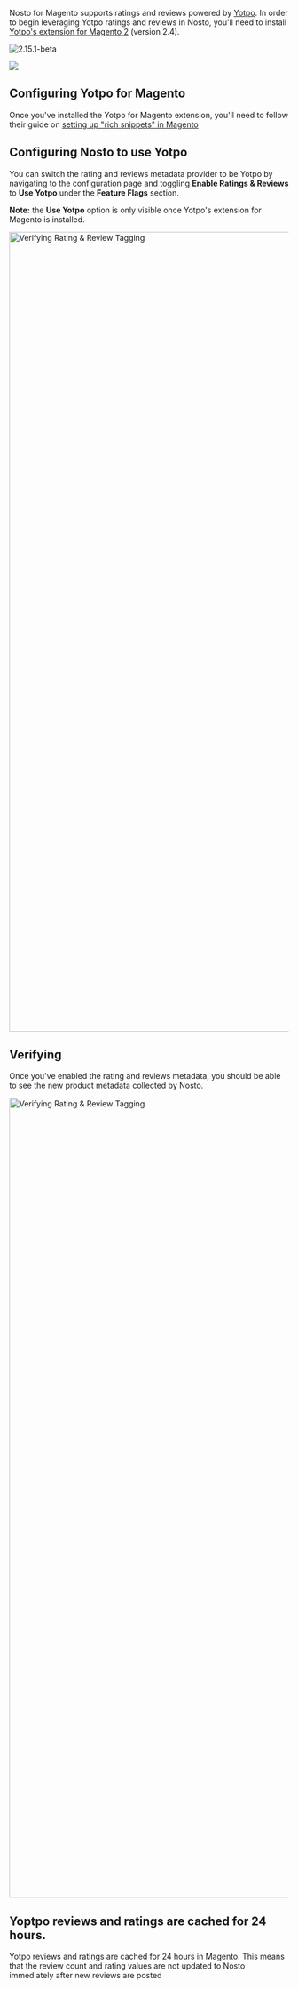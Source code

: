 Nosto for Magento supports ratings and reviews powered by [Yotpo](https://marketplace.magento.com/yotpo-module-yotpo.html). In order to begin leveraging Yotpo ratings and reviews in Nosto, you'll need to install [Yotpo's extension for Magento 2](https://github.com/YotpoLtd/magento2-plugin) (version 2.4).

![2.15.1-beta](https://img.shields.io/badge/nosto-2.15.1-red.svg)

![](https://www.yotpo.com/wp-content/uploads/2017/01/nosto_Integration_logos.png)

## Configuring Yotpo for Magento

Once you've installed the Yotpo for Magento extension, you'll need to follow their guide on [setting up "rich snippets" in Magento](https://support.yotpo.com/en/article/magento-2-installing-yotpo)

## Configuring Nosto to use Yotpo

You can switch the rating and reviews metadata provider to be Yotpo by navigating to the configuration page and toggling **Enable Ratings & Reviews** to **Use Yotpo** under the **Feature Flags** section.

**Note:** the **Use Yotpo** option is only visible once Yotpo's extension for Magento is installed.

<img width="1440" alt="Verifying Rating & Review Tagging" src="https://user-images.githubusercontent.com/44775916/48712439-6ef84480-ec16-11e8-90c5-4a9730d1a504.png">

## Verifying

Once you've enabled the rating and reviews metadata, you should be able to see the new product metadata collected by Nosto.

<img width="1440" alt="Verifying Rating & Review Tagging" src="https://user-images.githubusercontent.com/44775916/48712817-65231100-ec17-11e8-91f4-ce53681c8d78.png">

## Yoptpo reviews and ratings are cached for 24 hours.

Yotpo reviews and ratings are cached for 24 hours in Magento. This means that the review count and rating values are not updated to Nosto immediately after new reviews are posted